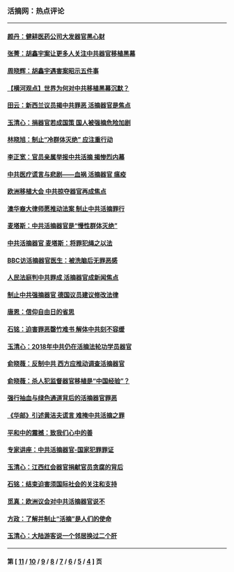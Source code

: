 ### 活摘网：热点评论
---
#### [颜丹：健耕医药公司大发器官黑心财](../../pages/nf5879/n13940134.md?03070430) 
#### [张菁：胡鑫宇案让更多人关注中共器官移植黑幕](../../pages/nf5879/n13929073.md?03070430) 
#### [周晓辉：胡鑫宇遇害案昭示五件事](../../pages/nf5879/n13921870.md?03070430) 
#### [【横河观点】世界为何对中共移植黑幕沉默？](../../pages/nf5879/n13244249.md?03070430) 
#### [田云：新西兰议员揭中共罪恶 活摘器官是焦点](../../pages/nf5879/n13070629.md?03070430) 
#### [玉清心：捐器官若成国策 国人被强摘危险加剧](../../pages/nf5879/n12802713.md?03070430) 
#### [林晓旭：制止“冷群体灭绝” 应注重行动](../../pages/nf5879/n12779736.md?03070430) 
#### [李正宽：官员亲属举报中共活摘 揭惨烈内幕](../../pages/nf5879/n12684490.md?03070430) 
#### [中共医疗谎言与悲剧——血祸 活摘器官 瘟疫](../../pages/nf5879/n12372103.md?03070430) 
#### [欧洲移植大会 中共掠夺器官再成焦点](../../pages/nf5879/n11538883.md?03070430) 
#### [澳华裔大律师愿推动法案 制止中共活摘罪行](../../pages/nf5879/n11377039.md?03070430) 
#### [麦塔斯：中共活摘器官是“慢性群体灭绝”](../../pages/nf5879/n11350529.md?03070430) 
#### [中共活摘器官 麦塔斯：将罪犯绳之以法](../../pages/nf5879/n11347973.md?03070430) 
#### [BBC访活摘器官医生：被洗脑后无罪恶感](../../pages/nf5879/n11335935.md?03070430) 
#### [人民法庭判中共罪成 活摘器官成新闻焦点](../../pages/nf5879/n11331578.md?03070430) 
#### [制止中共强摘器官 德国议员建议修改法律](../../pages/nf5879/n11249451.md?03070430) 
#### [唐恩：信仰自由日的省思](../../pages/nf5879/n11003525.md?03070430) 
#### [石铭：迫害罪恶罄竹难书  解体中共刻不容缓](../../pages/nf5879/n10942855.md?03070430) 
#### [玉清心：2018年中共仍在活摘法轮功学员器官](../../pages/nf5879/n10914646.md?03070430) 
#### [俞晓薇：反制中共 西方应推动调查活摘器官](../../pages/nf5879/n10794671.md?03070430) 
#### [俞晓薇：杀人犯监督器官移植是“中国经验”？](../../pages/nf5879/n10466427.md?03070430) 
#### [强行抽血与绿色通道背后的活摘器官罪恶](../../pages/nf5879/n10004708.md?03070430) 
#### [《华邮》引述黄洁夫谎言 难掩中共活摘之罪](../../pages/nf5879/n9642309.md?03070430) 
#### [平和中的震撼：致我们心中的善](../../pages/nf5879/n9021123.md?03070430) 
#### [专家讲座：中共活摘器官-国家犯罪罪证](../../pages/nf5879/n8828153.md?03070430) 
#### [玉清心：江西红会器官捐献官员贪腐的背后](../../pages/nf5879/n8522122.md?03070430) 
#### [石铭：结束迫害须国际社会的关注和支持](../../pages/nf5879/n8443497.md?03070430) 
#### [觅真：欧洲议会对中共活摘器官说不](../../pages/nf5879/n8337486.md?03070430) 
#### [方政：了解并制止“活摘”是人们的使命](../../pages/nf5879/n8329214.md?03070430) 
#### [玉清心：大陆游客说一个邻居换过二个肝](../../pages/nf5879/n8291404.md?03070430) 

---
#### 第 [ [11](./11.md?03070430) / [10](./10.md?03070430) / [9](./9.md?03070430) / [8](./8.md?03070430) / [7](./7.md?03070430) / [6](./6.md?03070430) / [5](./5.md?03070430) / [4](./4.md?03070430) ] 页
